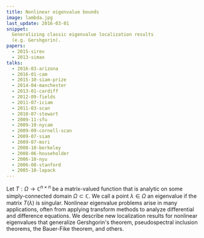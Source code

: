 ```yaml
---
title: Nonlinear eigenvalue bounds
image: lambda.jpg
last_update: 2016-03-01
snippet:
  Generalizing classic eigenvalue localization results
  (e.g. Gershgorin).
papers:
  - 2015-sirev
  - 2013-simax
talks:
  - 2016-03-arizona
  - 2016-01-cam
  - 2015-10-siam-prize
  - 2014-04-manchester
  - 2013-01-cardiff
  - 2012-09-fields
  - 2011-07-iciam
  - 2011-03-scan
  - 2010-07-stewart
  - 2009-11-sfu
  - 2009-10-nycam
  - 2009-09-cornell-scan
  - 2009-07-siam
  - 2009-07-msri
  - 2008-10-berkeley
  - 2008-06-householder
  - 2006-10-nyu
  - 2006-08-stanford
  - 2005-10-lapack
---
```


 Let $T : \Omega \rightarrow \mathbb{C}^{n \times n}$ be a matrix-valued
function that is analytic on some simply-connected domain $\Omega
\subset \mathbb{C}$.  We call a point $\lambda \in \Omega$ an eigenvalue if
the matrix $T(\lambda)$ is singular.  Nonlinear eigenvalue problems
arise in many applications, often from applying transform methods to
analyze differential and difference equations.  We describe new
localization results for nonlinear eigenvalues that generalize
Gershgorin's theorem, pseudospectral inclusion theorems, the
Bauer-Fike theorem, and others.
